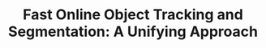 ---
title: "Fast Online Object Tracking and Segmentation: A Unifying Approach"
year: 2019
category: "vision"
author_list: "Qiang Wang*, Li Zhang*, Luca Bertinetto*, Weiming Hu, Philip H.S. Torr"
pub_in: "CVPR 2019"
pdf_url: "https://arxiv.org/abs/1812.05050"
code_url: "https://github.com/foolwood/SiamMask"
---